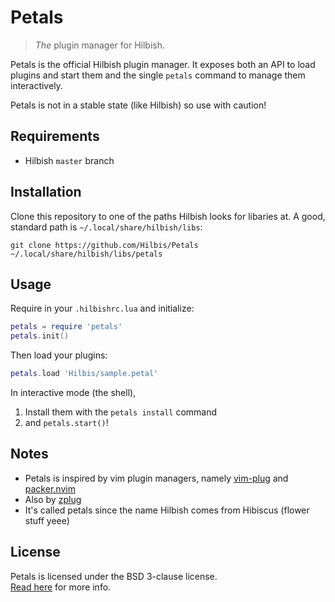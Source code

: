 # Petals
> *The* plugin manager for Hilbish.

Petals is the official Hilbish plugin manager. It exposes both an API to
load plugins and start them and the single `petals` command to
manage them interactively.

Petals is not in a stable state (like Hilbish) so use with caution!

## Requirements
- Hilbish `master` branch

## Installation
Clone this repository to one of the paths Hilbish looks for libaries at.
A good, standard path is `~/.local/share/hilbish/libs`:  
```
git clone https://github.com/Hilbis/Petals ~/.local/share/hilbish/libs/petals
```

## Usage
Require in your `.hilbishrc.lua` and initialize:
```lua
petals = require 'petals'
petals.init()
```

Then load your plugins:
```lua
petals.load 'Hilbis/sample.petal'
```

In interactive mode (the shell),  
1. Install them with the `petals install` command
2. and `petals.start()`!

## Notes
- Petals is inspired by vim plugin managers,
namely [vim-plug](https://github.com/junegunn/vim-plug) and
[packer.nvim](https://github.com/wbthomason/packer.nvim)
- Also by [zplug](https://github.com/zplug/zplug)
- It's called petals since the name Hilbish comes from Hibiscus
(flower stuff yeee)

## License
Petals is licensed under the BSD 3-clause license.  
[Read here](LICENSE) for more info.
